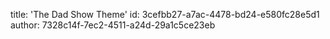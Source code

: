 title: 'The Dad Show Theme'
id: 3cefbb27-a7ac-4478-bd24-e580fc28e5d1
author: 7328c14f-7ec2-4511-a24d-29a1c5ce23eb
